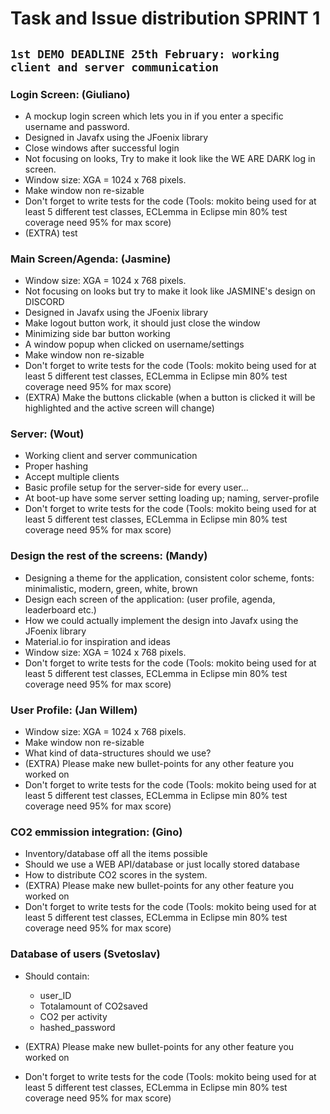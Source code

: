 # Task and Issue distribution SPRINT 1

## `1st DEMO DEADLINE 25th February: working client and server communication`

### Login Screen: (Giuliano)
* A mockup login screen which lets you in if you enter a specific username and password.
* Designed in Javafx using the JFoenix library
* Close windows after successful login
* Not focusing on looks,  Try to make it look like the WE ARE DARK log in screen.
* Window size: XGA = 1024 x 768 pixels.
* Make window non re-sizable
* Don't forget to write tests for the code (Tools: mokito being used for at least 5 different test classes, ECLemma in Eclipse min 80% test coverage need 95% for max score)
* (EXTRA) test

### Main Screen/Agenda: (Jasmine)
* Window size: XGA = 1024 x 768 pixels.
* Not focusing on looks but try to make it look like JASMINE's design on DISCORD
* Designed in Javafx using the JFoenix library
* Make logout button work, it should just close the window
* Minimizing side bar button working
* A window popup when clicked on username/settings
* Make window non re-sizable
* Don't forget to write tests for the code (Tools: mokito being used for at least 5 different test classes, ECLemma in Eclipse min 80% test coverage need 95% for max score)
* (EXTRA) Make the buttons clickable (when a button is clicked it will be highlighted and the active screen will change)
### Server: (Wout)
* Working client and server communication
* Proper hashing
* Accept multiple clients
* Basic profile setup for the server-side for every user...
* At boot-up have some server setting loading up; naming, server-profile
* Don't forget to write tests for the code (Tools: mokito being used for at least 5 different test classes, ECLemma in Eclipse min 80% test coverage need 95% for max score)

### Design the rest of the screens: (Mandy)
* Designing a theme for the application, consistent color scheme, fonts: minimalistic, modern, green, white, brown
* Design each screen of the application: (user profile, agenda, leaderboard etc.)
* How we could actually implement the design into Javafx using the JFoenix library
* Material.io for inspiration and ideas
* Window size: XGA = 1024 x 768 pixels.
* Don't forget to write tests for the code (Tools: mokito being used for at least 5 different test classes, ECLemma in Eclipse min 80% test coverage need 95% for max score)

### User Profile: (Jan Willem)
* Window size: XGA = 1024 x 768 pixels.
* Make window non re-sizable
* What kind of data-structures should we use?
* (EXTRA) Please make new bullet-points for any other feature you worked on
* Don't forget to write tests for the code (Tools: mokito being used for at least 5 different test classes, ECLemma in Eclipse min 80% test coverage need 95% for max score)

### CO2 emmission integration: (Gino)
* Inventory/database off all the items possible
* Should we use a WEB API/database or just locally stored database
* How to distribute CO2 scores in the system.
* (EXTRA) Please make new bullet-points for any other feature you worked on
* Don't forget to write tests for the code (Tools: mokito being used for at least 5 different test classes, ECLemma in Eclipse min 80% test coverage need 95% for max score)

### Database of users (Svetoslav)
* Should contain:

	* user_ID
	* Totalamount of CO2saved
	* CO2 per activity
	* hashed_password

* (EXTRA) Please make new bullet-points for any other feature you worked on 
* Don't forget to write tests for the code (Tools: mokito being used for at least 5 different test classes, ECLemma in Eclipse min 80% test coverage need 95% for max score)